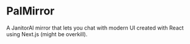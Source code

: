 # PalMirror

A JanitorAI mirror that lets you chat with modern UI created with React using Next.js (might be overkill).
